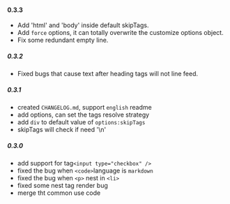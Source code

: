 #### 0.3.3

* Add 'html' and 'body' inside default skipTags.
* Add `force` options, it can totally overwrite the customize options object.
* Fix some redundant empty line.

##### 0.3.2

* Fixed bugs that cause text after heading tags will not line feed.

##### 0.3.1

* created `CHANGELOG.md`, support `english` readme 
* add options, can set the tags resolve strategy
* add `div` to default value of `options:skipTags`
* skipTags will check if need '\n'

##### 0.3.0

* add support for tag`<input type="checkbox" />`
* fixed the bug when `<code>`language is `markdown` 
* fixed the bug when `<p>` nest in `<li>`
* fixed some nest tag render bug
* merge tht common use code

